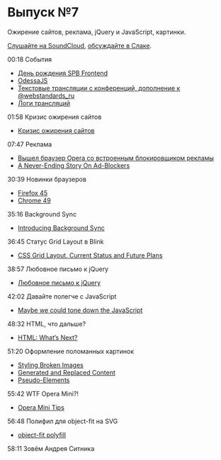 # Выпуск №7

Ожирение сайтов, реклама, jQuery и JavaScript, картинки.

[Слушайте на SoundCloud](https://soundcloud.com/web-standards/episode-7), [обсуждайте в Слаке](https://web-standards.slack.com/messages/podcast/).

00:18 События

- [День рождения SPB Frontend](https://vk.com/spb_frontend_birthday_150316)
- [OdessaJS](https://twitter.com/OdessaJS/status/706957901395415040)
- [Текстовые трансляции с конференций, дополнение к @webstandards_ru](https://twitter.com/webstandards_up)
- [Логи трансляций](https://github.com/web-standards-ru/web-standards-up)

01:58 Кризис ожирения сайтов

- [Кризис ожирения сайтов](https://habrahabr.ru/post/278655/)

07:47 Реклама

- [Вышел браузер Opera со встроенным блокировщиком рекламы](https://geektimes.ru/post/272404/)
- [A Never-Ending Story On Ad-Blockers](https://www.smashingmagazine.com/2016/03/never-ending-story-ad-blockers/)

30:39 Новинки браузеров

- [Firefox 45](http://tanalin.com/blog/2016/03/firefox-45/)
- [Chrome 49](https://youtu.be/GNP-_ncY3ZA)

35:16 Background Sync

- [Introducing Background Sync](https://developers.google.com/web/updates/2015/12/background-sync)

36:45 Статус Grid Layout в Blink

- [CSS Grid Layout. Current Status and Future Plans](https://groups.google.com/a/chromium.org/forum/#!msg/blink-dev/y221wJxoh84/qU_el0JRAwAJ)

38:57 Любовное письмо к jQuery

- [Любовное письмо к jQuery](http://css-live.ru/articles/lyubovnoe-pismo-k-jquery.html)

42:02 Давайте полегче с JavaScript

- [Maybe we could tone down the JavaScript](https://eev.ee/blog/2016/03/06/maybe-we-could-tone-down-the-javascript/)

48:32 HTML, что дальше?

- [HTML: What’s Next?](https://www.w3.org/blog/2016/03/html-whats-next/)

51:20 Оформление поломанных картинок

- [Styling Broken Images](https://bitsofco.de/styling-broken-images/)
- [Generated and Replaced Content](https://www.w3.org/TR/css3-content/)
- [Pseudo-Elements](https://drafts.csswg.org/css-pseudo-4/)

55:42 WTF Opera Mini?!

- [Opera Mini Tips](http://operamini.tips/)

56:48 Полифил для object-fit на SVG

- [object-fit polyfill](http://codepen.io/jonneal/pen/EKPONK)

58:11 Зовём Андрея Ситника
